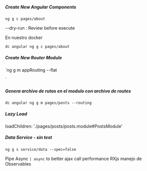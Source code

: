 

##### Create New Angular Components
`ng g c pages/about` 

--dry-run : Review before execute

En nuestro docker

`dc angular ng g c pages/about` 

##### Create New Router Module
`ng g m appRouting --flat


<router-outlet></router-outlet>`

##### Genera archivo de rutas en el modulo con archivo de routes
`dc angular ng g m pages/posts --routing`

##### Lazy Load
 loadChildren: './pages/posts/posts.module#PostsModule'
 
##### Data Service - sin test
`ng g s service/data --spec=false`

Pipe Async `| async` to better ajax call performance
RXjs manejo de Observables
